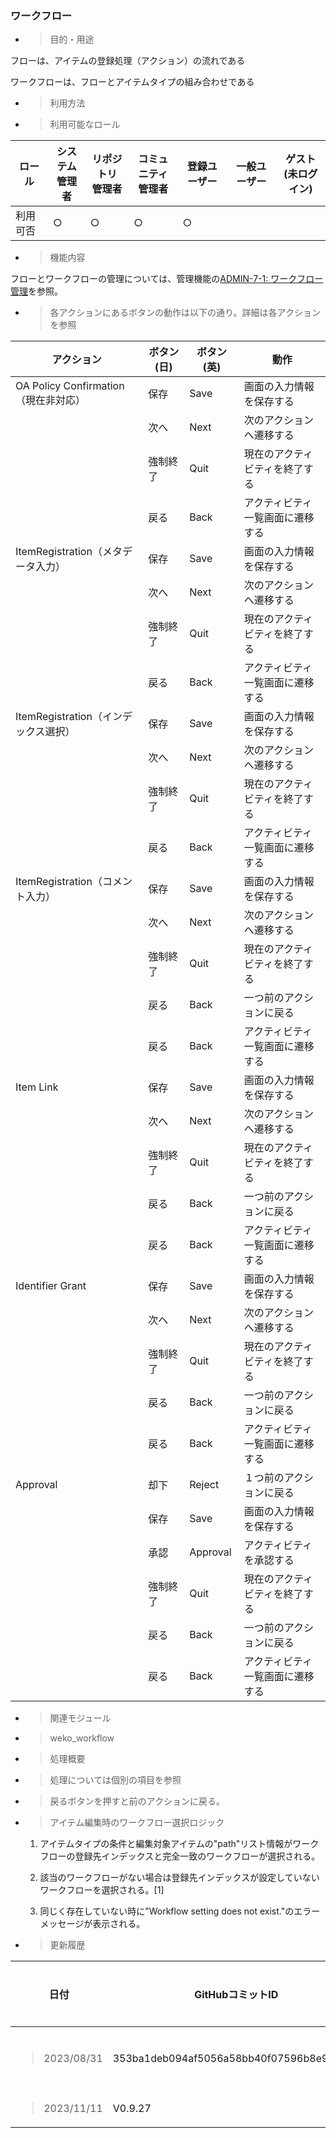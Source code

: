 
### ワークフロー

  - > 目的・用途

フローは、アイテムの登録処理（アクション）の流れである

ワークフローは、フローとアイテムタイプの組み合わせである

  - > 利用方法

  - > 利用可能なロール

<table>
<thead>
<tr class="header">
<th>ロール</th>
<th>システム<br />
管理者</th>
<th>リポジトリ<br />
管理者</th>
<th>コミュニティ<br />
管理者</th>
<th>登録ユーザー</th>
<th>一般ユーザー</th>
<th>ゲスト<br />
(未ログイン)</th>
</tr>
</thead>
<tbody>
<tr class="odd">
<td>利用可否</td>
<td>○</td>
<td>○</td>
<td>○</td>
<td>○</td>
<td></td>
<td></td>
</tr>
</tbody>
</table>

  - > 機能内容

フローとワークフローの管理については、管理機能の[ADMIN-7-1: ワークフロー管理](\\l)を参照。

  - > 各アクションにあるボタンの動作は以下の通り。詳細は各アクションを参照

| **アクション**                     | **ボタン(日)** | **ボタン(英)** | **動作**           |
| ----------------------------- | ---------- | ---------- | ---------------- |
| OA Policy Confirmation（現在非対応） | 保存         | Save       | 画面の入力情報を保存する     |
|                               | 次へ         | Next       | 次のアクションへ遷移する     |
|                               | 強制終了       | Quit       | 現在のアクティビティを終了する  |
|                               | 戻る         | Back       | アクティビティ一覧画面に遷移する |
| ItemRegistration（メタデータ入力）     | 保存         | Save       | 画面の入力情報を保存する     |
|                               | 次へ         | Next       | 次のアクションへ遷移する     |
|                               | 強制終了       | Quit       | 現在のアクティビティを終了する  |
|                               | 戻る         | Back       | アクティビティ一覧画面に遷移する |
| ItemRegistration（インデックス選択）    | 保存         | Save       | 画面の入力情報を保存する     |
|                               | 次へ         | Next       | 次のアクションへ遷移する     |
|                               | 強制終了       | Quit       | 現在のアクティビティを終了する  |
|                               | 戻る         | Back       | アクティビティ一覧画面に遷移する |
| ItemRegistration（コメント入力）      | 保存         | Save       | 画面の入力情報を保存する     |
|                               | 次へ         | Next       | 次のアクションへ遷移する     |
|                               | 強制終了       | Quit       | 現在のアクティビティを終了する  |
|                               | 戻る         | Back       | 一つ前のアクションに戻る     |
|                               | 戻る         | Back       | アクティビティ一覧画面に遷移する |
| Item Link                     | 保存         | Save       | 画面の入力情報を保存する     |
|                               | 次へ         | Next       | 次のアクションへ遷移する     |
|                               | 強制終了       | Quit       | 現在のアクティビティを終了する  |
|                               | 戻る         | Back       | 一つ前のアクションに戻る     |
|                               | 戻る         | Back       | アクティビティ一覧画面に遷移する |
| Identifier Grant              | 保存         | Save       | 画面の入力情報を保存する     |
|                               | 次へ         | Next       | 次のアクションへ遷移する     |
|                               | 強制終了       | Quit       | 現在のアクティビティを終了する  |
|                               | 戻る         | Back       | 一つ前のアクションに戻る     |
|                               | 戻る         | Back       | アクティビティ一覧画面に遷移する |
| Approval                      | 却下         | Reject     | １つ前のアクションに戻る     |
|                               | 保存         | Save       | 画面の入力情報を保存する     |
|                               | 承認         | Approval   | アクティビティを承認する     |
|                               | 強制終了       | Quit       | 現在のアクティビティを終了する  |
|                               | 戻る         | Back       | 一つ前のアクションに戻る     |
|                               | 戻る         | Back       | アクティビティ一覧画面に遷移する |

  - > 関連モジュール

<!-- end list -->

  - > weko\_workflow

<!-- end list -->

  - > 処理概要

<!-- end list -->

  - > 処理については個別の項目を参照

  - > 戻るボタンを押すと前のアクションに戻る。

  - > アイテム編集時のワークフロー選択ロジック
    
    1.  アイテムタイプの条件と編集対象アイテムの"path"リスト情報がワークフローの登録先インデックスと完全一致のワークフローが選択される。
    
    2.  該当のワークフローがない場合は登録先インデックスが設定していないワークフローを選択される。\[1\]
    
    3.  同じく存在していない時に"Workflow setting does not exist."のエラーメッセージが表示される。

<!-- end list -->

  - > 更新履歴

<table>
<thead>
<tr class="header">
<th>日付</th>
<th>GitHubコミットID</th>
<th>更新内容</th>
</tr>
</thead>
<tbody>
<tr class="odd">
<td><blockquote>
<p>2023/08/31</p>
</blockquote></td>
<td>353ba1deb094af5056a58bb40f07596b8e95a562</td>
<td>初版作成</td>
</tr>
<tr class="even">
<td><blockquote>
<p>2023/11/11</p>
</blockquote></td>
<td>V0.9.27</td>
<td></td>
</tr>
</tbody>
</table>